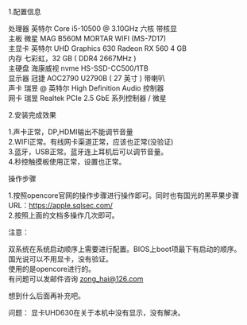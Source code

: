 1.配置信息</br>

处理器   英特尔 Core i5-10500 @ 3.10GHz 六核 带核显</br>
主板    微星 MAG B560M MORTAR WIFI (MS-7D17)</br>
主显卡  英特尔 UHD Graphics 630  Radeon RX 560 4 GB</br>
内存    七彩虹，32 GB ( DDR4 2667MHz ) </br>
主硬盘   海康威视 nvme  HS-SSD-CC500/1TB </br>
显示器   冠捷 AOC2790 U2790B ( 27 英寸 ) 带喇叭 </br>
声卡    瑞昱 @ 英特尔 High Definition Audio 控制器 </br>
网卡    瑞昱 Realtek PCIe 2.5 GbE 系列控制器 / 微星 </br>

2.安装完成效果</br>

1.声卡正常，DP,HDMI输出不能调节音量</br>
2.WIFI正常。有线网卡渠道正常，应该也正常(没验证)</br>
3.蓝牙，USB正常。蓝牙连上耳机后可以调节音量。</br>
4.秒控触摸板使用正常，设置也正常。</br>

操作步骤</br>

1.按照opencore官网的操作步骤进行操作即可。同时也有国光的黑苹果步骤 URL：https://apple.sqlsec.com/</br>
2.按照上面的文档多操作几次即可。</br>

注意：</br>

双系统在系统启动顺序上需要进行配置。BIOS上boot项最下有启动的顺序。</br>
国光说可以不用显卡，没有验证。</br>
使用的是opencore进行的。</br>
有问题可以发邮件咨询
zong_hai@126.com

想到什么后面再补充吧。

问题：
显卡UHD630在关于本机中没有显示，没有解决。  
